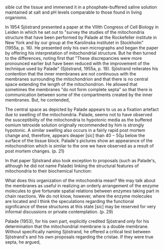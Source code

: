 sible cut the tissue and immersed it in a phosphate-buffered saline solution maintained at salt and $\mathrm{pH}$ levels comparable to those found in living organisms.

In 1954 Sjöstrand presented a paper at the VIIIth Congress of Cell Biology in Leiden in which he set out to "survey the studies of the mitochondria structure that have been performed by Palade at the Rockefeller institute in New York and by our group at the Karolinska institutet in Stockholm" (1955a, p. 16). He presented only his own micrographs and began the paper by offering his interpretation of mitochondrial structure. But he then turned to the differences, noting first that "These discrepancies were more pronounced earlier but have been reduced with the improvement of the technique used by Palade" (Sjöstrand, 1955a, p. 19). Sjöstrand reiterates his contention that the inner membranes are not continuous with the membranes surrounding the mitochondrion and that there is no central space extending the length of the mitochondrion. He allowed that sometimes the membranes "do not form complete septa" so that there is communication between some of the compartments created by the inner membranes. But, he contended,

The central space as depicted by Palade appears to us as a fixation artefact due to swelling of the mitochondria. Palade, seems not to have observed the susceptibility of the mitochondria to hypotonic media as the buffered osmium tetroxide solution originally recommended by him is strongly hypotonic. A similar swelling also occurs in a fairly rapid post mortem change and, therefore, appears deaper [sic] than $40-50 \mu$ below the surface of the tissue block. Palade's pictures show an appearance of the mitochondrion which is similar to the one we have observed as a result of post mortem changes. (p. 21)

In that paper Sjöstrand also took exception to proposals (such as Palade's, although he did not name Palade) linking the structural features of mitochondria to their biochemical function:

What does this organization of the mitochondria mean? We may talk about the membranes as useful in realizing an orderly arrangement of the enzyme molecules to give fortunate spatial relations between enzymes taking part in chain reactions. We do not know, however, where the enzyme molecules are located and I think the speculations regarding the functional significance of these structures at this state [sic] may be reserved for very informal discussions or private contemplation. (p. 29)

Palade (1953), for his own part, explicitly credited Sjöstrand only for his determination that the mitochondrial membrane is a double membrane. Without specifically naming Sjöstrand, he offered a critical test between Sjöstrand's and his own proposals regarding the cristae. If they were true septa, he argued,